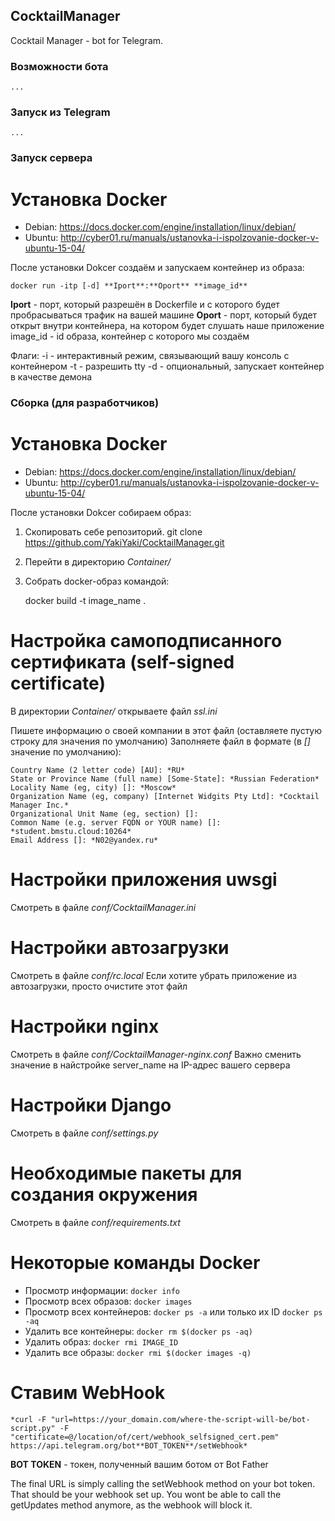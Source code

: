 ## CocktailManager
Cocktail Manager - bot for Telegram. 

### Возможности бота

    ...

### Запуск из Telegram

    ...

### Запуск сервера

# Установка Docker

* Debian: https://docs.docker.com/engine/installation/linux/debian/
* Ubuntu: http://cyber01.ru/manuals/ustanovka-i-ispolzovanie-docker-v-ubuntu-15-04/

После установки Dokcer создаём и запускаем контейнер из образа:

    docker run -itp [-d] **Iport**:**Oport** **image_id**
   
   **Iport** - порт, который разрешён в Dockerfile и с которого будет пробрасываться трафик на вашей машине
   **Oport** - порт, который будет открыт внутри контейнера, на котором будет слушать наше приложение
   image_id - id образа, контейнер с которого мы создаём
   
Флаги:
   -i - интерактивный режим, связывающий вашу консоль с контейнером
   -t - разрешить tty
   -d - опциональный, запускает контейнер в качестве демона

### Сборка (для разработчиков)

# Установка Docker

* Debian: https://docs.docker.com/engine/installation/linux/debian/
* Ubuntu: http://cyber01.ru/manuals/ustanovka-i-ispolzovanie-docker-v-ubuntu-15-04/

После установки Dokcer собираем образ:

1. Скопировать себе репозиторий. git clone https://github.com/YakiYaki/CocktailManager.git
2. Перейти в директорию *Container/*
3. Собрать docker-образ командой:

    docker build -t image_name .

# Настройка самоподписанного сертификата (self-signed certificate)

В директории *Container/* открываете файл *ssl.ini*

Пишете информацию о своей компании в этот файл (оставляете пустую строку для значения по умолчанию)
Заполняете файл в формате (в *[]* значение по умолчанию):

    Country Name (2 letter code) [AU]: *RU*
    State or Province Name (full name) [Some-State]: *Russian Federation*
    Locality Name (eg, city) []: *Moscow*
    Organization Name (eg, company) [Internet Widgits Pty Ltd]: *Cocktail Manager Inc.*
    Organizational Unit Name (eg, section) []:
    Common Name (e.g. server FQDN or YOUR name) []: *student.bmstu.cloud:10264*
    Email Address []: *N02@yandex.ru*

# Настройки приложения uwsgi

Смотреть в файле *conf/CocktailManager.ini*

# Настройки автозагрузки

Смотреть в файле *conf/rc.local*
Если хотите убрать приложение из автозагрузки, просто очистите этот файл

# Настройки nginx

Смотреть в файле *conf/CocktailManager-nginx.conf*
Важно сменить значение в найстройке server_name на IP-адрес вашего сервера

# Настройки Django

Смотреть в файле *conf/settings.py*

# Необходимые пакеты для создания окружения

Смотреть в файле *conf/requirements.txt*

# Некоторые команды Docker

* Просмотр информации: `docker info`
* Просмотр всех образов: `docker images`
* Просмотр всех контейнеров: `docker ps -a` или только их ID `docker ps -aq`
* Удалить все контейнеры: `docker rm $(docker ps -aq)`
* Удалить образ: `docker rmi IMAGE_ID`
* Удалить все образы: `docker rmi $(docker images -q)`

# Ставим WebHook


    *curl -F "url=https://your_domain.com/where-the-script-will-be/bot-script.py" -F "certificate=@/location/of/cert/webhook_selfsigned_cert.pem" https://api.telegram.org/bot**BOT_TOKEN**/setWebhook*

**BOT TOKEN** - токен, полученный вашим ботом от Bot Father

The final URL is simply calling the setWebhook method on your bot token. That should be your webhook set up. You wont be able to call the getUpdates method anymore, as the webhook will block it.
